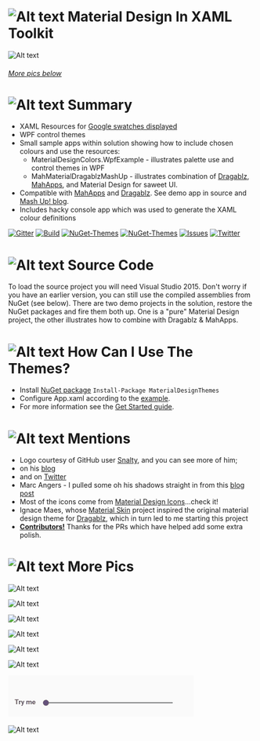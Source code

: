 

# ![Alt text](web/images/MD4XAML64.png "Material Design In XAML Toolkit") Material Design In XAML Toolkit

![Alt text](web/images/MashUp.gif "Material Design Demo")

###### [More pics below](#MorePics)

# ![Alt text](web/images/MD4XAML28.png "Summary") Summary

 * XAML Resources for [Google swatches displayed](http://www.google.co.uk/design/spec/style/color.html#color-ui-color-application)
 * WPF control themes
 * Small sample apps within solution showing how to include chosen colours and use the resources:
   * MaterialDesignColors.WpfExample - illustrates palette use and control themes in WPF
   * MahMaterialDragablzMashUp - illustrates combination of [Dragablz](https://github.com/ButchersBoy/Dragablz), [MahApps](https://github.com/MahApps/MahApps.Metro), and Material Design for saweet UI.
 * Compatible with [MahApps](http://mahapps.com) and [Dragablz](https://github.com/ButchersBoy/Dragablz).  See demo app in source and [Mash Up! blog](http://dragablz.net/2015/02/25/material-design-in-xaml-mash-up/).
 * Includes hacky console app which was used to generate the XAML colour definitions

[![Gitter](https://img.shields.io/badge/Gitter-Join%20Chat-green.svg?style=flat-square)](https://gitter.im/ButchersBoy/MaterialDesignInXamlToolkit)
[![Build](https://img.shields.io/appveyor/ci/ButchersBoy/MaterialDesignInXamlToolkit.svg?style=flat-square)](https://ci.appveyor.com/project/ButchersBoy/materialdesigninxamltoolkit)
[![NuGet-Themes](https://img.shields.io/nuget/dt/MaterialDesignThemes.svg?label=NuGet-Themes&style=flat-square)](https://www.nuget.org/packages/MaterialDesignThemes/)
[![NuGet-Themes](https://img.shields.io/nuget/dt/MaterialDesignColors.svg?label=NuGet-Colors&style=flat-square)](https://www.nuget.org/packages/MaterialDesignColors/)
[![Issues](https://img.shields.io/github/issues/ButchersBoy/MaterialDesignInXamlToolkit.svg?style=flat-square)](https://github.com/ButchersBoy/MaterialDesignInXamlToolkit/issues)
[![Twitter](https://img.shields.io/badge/twitter-%40james__willock-55acee.svg?style=flat-square)](https://twitter.com/James_Willock)

# ![Alt text](web/images/MD4XAML28.png "How Can I Use The Themes?") Source Code
To load the source project you will need Visual Studio 2015.  Don't worry if you have an earlier version, you can still use the compiled assemblies from NuGet (see below).  There are two demo projects in the solution, restore the NuGet packages and fire them both up.  One is a "pure" Material Design project, the other illustrates how to combine with Dragablz & MahApps.

# ![Alt text](web/images/MD4XAML28.png "How Can I Use The Themes?") How Can I Use The Themes?

* Install [NuGet package](https://www.nuget.org/packages/MaterialDesignThemes/) ```Install-Package MaterialDesignThemes```
* Configure App.xaml according to the [example](MainDemo.Wpf/App.xaml).
* For more information see the [Get Started guide](http://materialdesigninxaml.net/#getStarted).

# ![Alt text](web/images/MD4XAML28.png "Mentions") Mentions

* Logo courtesy of GitHub user [Snalty](https://github.com/snalty), and you can see more of him;
 * on his [blog](http://holothere.tumblr.com/)
 * and on [Twitter](https://twitter.com/snalty)
* Marc Angers - I pulled some oh his shadows straight in from this [blog post](http://marcangers.com/material-design-shadows-in-wpf/)
* Most of the icons come from [Material Design Icons](https://materialdesignicons.com/)...check it!
* Ignace Maes, whose [Material Skin](https://github.com/IgnaceMaes/MaterialSkin) project inspired the original material design theme for [Dragablz](https://github.com/ButchersBoy/Dragablz), which in turn led to me starting this project
* **[Contributors!](https://github.com/ButchersBoy/MaterialDesignInXamlToolkit/graphs/contributors)**  Thanks for the PRs which have helped add some extra polish.  

# <a name="MorePics"></a>![Alt text](web/images/MD4XAML28.png "More Pics") More Pics

![Alt text](web/images/ClockDemo.gif "Clock Demo")

![Alt text](web/images/DatePicker.gif "Date Picker & Calendar")

![Alt text](web/images/Cards.png "Cards")

![Alt text](web/images/FieldsDemo.gif "Fields Demo")

![Alt text](web/images/MenusDemo.jpg "Menus")

![Alt text](web/images/Dialogs.gif "Dialogs")

![Alt text](web/images/SliderDemo.gif "Sliders")

![Alt text](https://dragablz.files.wordpress.com/2015/02/materialdesigndemo23.png "Material Design Themes")

